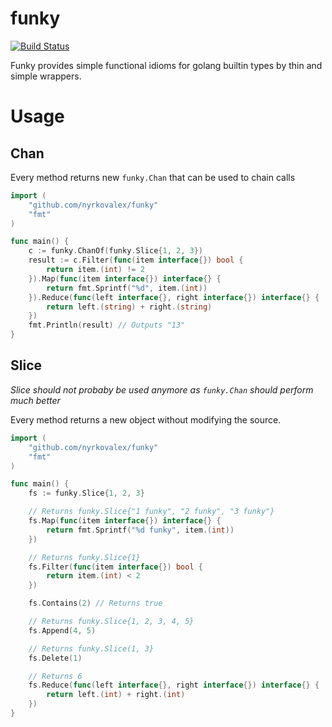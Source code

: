# funky

[![Build Status](https://travis-ci.org/nyrkovalex/funky.svg)](https://travis-ci.org/nyrkovalex/funky)

Funky provides simple functional idioms for golang builtin types by thin and simple wrappers.

# Usage

## Chan
Every method returns new `funky.Chan` that can be used to chain calls
```go
import (
    "github.com/nyrkovalex/funky"
    "fmt"
)

func main() {
    c := funky.ChanOf(funky.Slice{1, 2, 3})
    result := c.Filter(func(item interface{}) bool {
        return item.(int) != 2
    }).Map(func(item interface{}) interface{} {
        return fmt.Sprintf("%d", item.(int))
    }).Reduce(func(left interface{}, right interface{}) interface{} {
        return left.(string) + right.(string)
    })
    fmt.Println(result) // Outputs "13"
}
```

## Slice
*Slice should not probaby be used anymore as `funky.Chan` should perform much better*

Every method returns a new object without modifying the source.
```go
import (
    "github.com/nyrkovalex/funky"
    "fmt"
)

func main() {
    fs := funky.Slice{1, 2, 3}

    // Returns funky.Slice{"1 funky", "2 funky", "3 funky"}
    fs.Map(func(item interface{}) interface{} {
        return fmt.Sprintf("%d funky", item.(int))
    })

    // Returns funky.Slice{1}
    fs.Filter(func(item interface{}) bool {
        return item.(int) < 2
    })

    fs.Contains(2) // Returns true

    // Returns funky.Slice{1, 2, 3, 4, 5}
    fs.Append(4, 5)

    // Returns funky.Slice(1, 3}
    fs.Delete(1)

    // Returns 6
    fs.Reduce(func(left interface{}, right interface{}) interface{} {
        return left.(int) + right.(int)
    })
}
```

